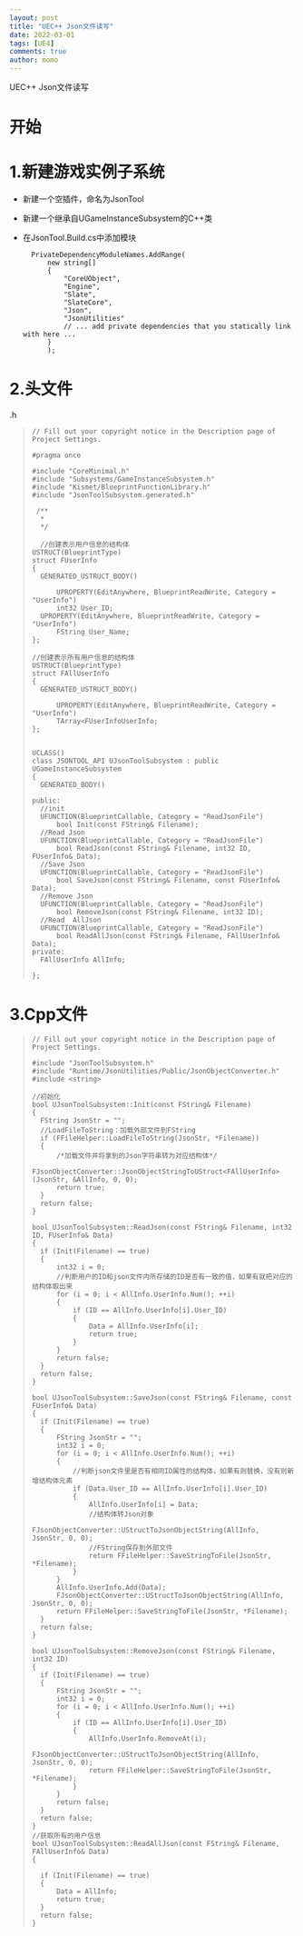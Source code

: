 ```yaml
---
layout: post
title: "UEC++ Json文件读写"
date: 2022-03-01
tags: [UE4]
comments: true
author: momo
---
```


UEC++ Json文件读写

<!-- more -->
# 开始 #


# 1.新建游戏实例子系统 #

- 新建一个空插件，命名为JsonTool
- 新建一个继承自UGameInstanceSubsystem的C++类
- 在JsonTool.Build.cs中添加模块

        PrivateDependencyModuleNames.AddRange(
            new string[]
            {
                "CoreUObject",
                "Engine",
                "Slate",
                "SlateCore",
                "Json",
                "JsonUtilities"
				// ... add private dependencies that you statically link with here ...	
			}
            );


# 2.头文件 #
.h
>     
>     // Fill out your copyright notice in the Description page of Project Settings.
>     
>     #pragma once
>     
>     #include "CoreMinimal.h"
>     #include "Subsystems/GameInstanceSubsystem.h"
>     #include "Kismet/BlueprintFunctionLibrary.h"
>     #include "JsonToolSubsystem.generated.h"
>     
>      /**
>       *
>       */
>     
>       //创建表示用户信息的结构体
>     USTRUCT(BlueprintType)
>     struct FUserInfo
>     {
>     	GENERATED_USTRUCT_BODY()
>     
>     		UPROPERTY(EditAnywhere, BlueprintReadWrite, Category = "UserInfo")
>     		int32 User_ID;
>     	UPROPERTY(EditAnywhere, BlueprintReadWrite, Category = "UserInfo")
>     		FString User_Name;
>     };
>     
>     //创建表示所有用户信息的结构体
>     USTRUCT(BlueprintType)
>     struct FAllUserInfo
>     {
>     	GENERATED_USTRUCT_BODY()
>     
>     		UPROPERTY(EditAnywhere, BlueprintReadWrite, Category = "UserInfo")
>     		TArray<FUserInfoUserInfo;
>     };
>     
>     
>     UCLASS()
>     class JSONTOOL_API UJsonToolSubsystem : public UGameInstanceSubsystem
>     {
>     	GENERATED_BODY()
>     
>     public:
>     	//init
>     	UFUNCTION(BlueprintCallable, Category = "ReadJsonFile")
>     		bool Init(const FString& Filename);
>     	//Read Json
>     	UFUNCTION(BlueprintCallable, Category = "ReadJsonFile")
>     		bool ReadJson(const FString& Filename, int32 ID, FUserInfo& Data);
>     	//Save Json
>     	UFUNCTION(BlueprintCallable, Category = "ReadJsonFile")
>     		bool SaveJson(const FString& Filename, const FUserInfo& Data);
>     	//Remove Json 
>     	UFUNCTION(BlueprintCallable, Category = "ReadJsonFile")
>     		bool RemoveJson(const FString& Filename, int32 ID);
>     	//Read  AllJson
>     	UFUNCTION(BlueprintCallable, Category = "ReadJsonFile")
>     		bool ReadAllJson(const FString& Filename, FAllUserInfo& Data);
>     private:
>     	FAllUserInfo AllInfo;
>     
>     };


# 3.Cpp文件 #

>     // Fill out your copyright notice in the Description page of Project Settings.
>     
>     #include "JsonToolSubsystem.h"
>     #include "Runtime/JsonUtilities/Public/JsonObjectConverter.h"
>     #include <string>
>     
>     //初始化
>     bool UJsonToolSubsystem::Init(const FString& Filename)
>     {
>     	FString JsonStr = "";
>     	//LoadFileToString：加载外部文件到FString
>     	if (FFileHelper::LoadFileToString(JsonStr, *Filename))
>     	{
>     		/*加载文件并将拿到的Json字符串转为对应结构体*/
>     		FJsonObjectConverter::JsonObjectStringToUStruct<FAllUserInfo>(JsonStr, &AllInfo, 0, 0);
>     		return true;
>     	}
>     	return false;
>     }
>     
>     bool UJsonToolSubsystem::ReadJson(const FString& Filename, int32 ID, FUserInfo& Data)
>     {
>     	if (Init(Filename) == true)
>     	{
>     		int32 i = 0;
>     		//判断用户的ID和json文件内所存储的ID是否有一致的值，如果有就把对应的结构体取出来
>     		for (i = 0; i < AllInfo.UserInfo.Num(); ++i)
>     		{
>     			if (ID == AllInfo.UserInfo[i].User_ID)
>     			{
>     				Data = AllInfo.UserInfo[i];
>     				return true;
>     			}
>     		}
>     		return false;
>     	}
>     	return false;
>     }
>     
>     bool UJsonToolSubsystem::SaveJson(const FString& Filename, const FUserInfo& Data)
>     {
>     	if (Init(Filename) == true)
>     	{
>     		FString JsonStr = "";
>     		int32 i = 0;
>     		for (i = 0; i < AllInfo.UserInfo.Num(); ++i)
>     		{
>     			//判断json文件里是否有相同ID属性的结构体，如果有则替换，没有则新增结构体元素
>     			if (Data.User_ID == AllInfo.UserInfo[i].User_ID)
>     			{
>     				AllInfo.UserInfo[i] = Data;
>     				//结构体转Json对象
>     				FJsonObjectConverter::UStructToJsonObjectString(AllInfo, JsonStr, 0, 0);
>     				//FString保存到外部文件
>     				return FFileHelper::SaveStringToFile(JsonStr, *Filename);
>     			}
>     		}
>     		AllInfo.UserInfo.Add(Data);
>     		FJsonObjectConverter::UStructToJsonObjectString(AllInfo, JsonStr, 0, 0);
>     		return FFileHelper::SaveStringToFile(JsonStr, *Filename);
>     	}
>     	return false;
>     }
>     
>     bool UJsonToolSubsystem::RemoveJson(const FString& Filename, int32 ID)
>     {
>     	if (Init(Filename) == true)
>     	{
>     		FString JsonStr = "";
>     		int32 i = 0;
>     		for (i = 0; i < AllInfo.UserInfo.Num(); ++i)
>     		{
>     			if (ID == AllInfo.UserInfo[i].User_ID)
>     			{
>     				AllInfo.UserInfo.RemoveAt(i);
>     				FJsonObjectConverter::UStructToJsonObjectString(AllInfo, JsonStr, 0, 0);
>     				return FFileHelper::SaveStringToFile(JsonStr, *Filename);
>     			}
>     		}
>     		return false;
>     	}
>     	return false;
>     }
>     //获取所有的用户信息
>     bool UJsonToolSubsystem::ReadAllJson(const FString& Filename, FAllUserInfo& Data)
>     {
>     
>     	if (Init(Filename) == true)
>     	{
>     		Data = AllInfo;
>     		return true;
>     	}
>     	return false;
>     }
>     
